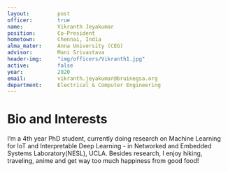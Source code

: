 ```yaml
---
layout:     	post
officer: 		true
name:      		Vikranth Jeyakumar
position: 		Co-President
hometown: 		Chennai, India
alma_mater: 	Anna University (CEG)
advisor: 		Mani Srivastava
header-img: 	"img/officers/Vikranth1.jpg"
active: 		false
year:  			2020
email: 			vikranth.jeyakumar@bruinegsa.org
department: 	Electrical & Computer Engineering
---
```


# Bio and Interests
I’m a 4th year PhD student, currently doing research on Machine Learning for IoT and Interpretable Deep Learning - in Networked and Embedded Systems Laboratory(NESL), UCLA.
Besides research, I enjoy hiking, traveling, anime and get way too much happiness from good food!
